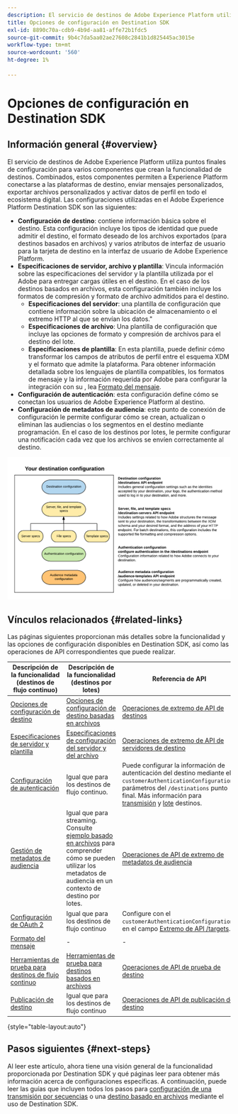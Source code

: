```yaml
---
description: El servicio de destinos de Adobe Experience Platform utiliza puntos finales de configuración para varios componentes que crean la funcionalidad de destinos. Combinados, estos componentes permiten a Experience Platform conectarse a socios de destino, enviar mensajes personalizados y activar datos de perfil en todo el ecosistema digital.
title: Opciones de configuración en Destination SDK
exl-id: 8890c70a-cdb9-4b9d-aa81-affe72b1fdc5
source-git-commit: 9b4c7da5aa02ae27608c2841b1d825445ac3015e
workflow-type: tm+mt
source-wordcount: '560'
ht-degree: 1%

---
```


# Opciones de configuración en Destination SDK

## Información general {#overview}

El servicio de destinos de Adobe Experience Platform utiliza puntos finales de configuración para varios componentes que crean la funcionalidad de destinos. Combinados, estos componentes permiten a Experience Platform conectarse a las plataformas de destino, enviar mensajes personalizados, exportar archivos personalizados y activar datos de perfil en todo el ecosistema digital. Las configuraciones utilizadas en el Adobe Experience Platform Destination SDK son las siguientes:

* **Configuración de destino**: contiene información básica sobre el destino. Esta configuración incluye los tipos de identidad que puede admitir el destino, el formato deseado de los archivos exportados (para destinos basados en archivos) y varios atributos de interfaz de usuario para la tarjeta de destino en la interfaz de usuario de Adobe Experience Platform.
* **Especificaciones de servidor, archivo y plantilla**: Vincula información sobre las especificaciones del servidor y la plantilla utilizada por el Adobe para entregar cargas útiles en el destino. En el caso de los destinos basados en archivos, esta configuración también incluye los formatos de compresión y formato de archivo admitidos para el destino.
   * **Especificaciones del servidor**: una plantilla de configuración que contiene información sobre la ubicación de almacenamiento o el extremo HTTP al que se envían los datos.&quot;
   * **Especificaciones de archivo**: Una plantilla de configuración que incluye las opciones de formato y compresión de archivos para el destino del lote.
   * **Especificaciones de plantilla**: En esta plantilla, puede definir cómo transformar los campos de atributos de perfil entre el esquema XDM y el formato que admite la plataforma. Para obtener información detallada sobre los lenguajes de plantilla compatibles, los formatos de mensaje y la información requerida por Adobe para configurar la integración con su , lea [Formato del mensaje](./message-format.md).
* **Configuración de autenticación**: esta configuración define cómo se conectan los usuarios de Adobe Experience Platform al destino.
* **Configuración de metadatos de audiencia**: este punto de conexión de configuración le permite configurar cómo se crean, actualizan o eliminan las audiencias o los segmentos en el destino mediante programación. En el caso de los destinos por lotes, le permite configurar una notificación cada vez que los archivos se envíen correctamente al destino.

![Diagrama que muestra los extremos de configuración del Destination SDK y cómo se utilizan juntos.](./assets/self-service-configuration.png)

## Vínculos relacionados {#related-links}

Las páginas siguientes proporcionan más detalles sobre la funcionalidad y las opciones de configuración disponibles en Destination SDK, así como las operaciones de API correspondientes que puede realizar.

| Descripción de la funcionalidad (destinos de flujo continuo) | Descripción de la funcionalidad (destinos por lotes) | Referencia de API |
|--- |--- |--- |
| [Opciones de configuración de destino](./destination-configuration.md) | [Opciones de configuración de destino basadas en archivos](/help/destinations/destination-sdk/file-based-destination-configuration.md) | [Operaciones de extremo de API de destinos](./destination-configuration-api.md) |
| [Especificaciones de servidor y plantilla](./server-and-template-configuration.md) | [Especificaciones de configuración del servidor y del archivo](/help/destinations/destination-sdk/server-and-file-configuration.md) | [Operaciones de extremo de API de servidores de destino](./destination-server-api.md) |
| [Configuración de autenticación](./authentication-configuration.md) | Igual que para los destinos de flujo continuo. | Puede configurar la información de autenticación del destino mediante el `customerAuthenticationConfigurations` parámetros del `/destinations` punto final. Más información para [transmisión](/help/destinations/destination-sdk/destination-configuration.md#customer-authentication-configurations) y [lote](/help/destinations/destination-sdk/file-based-destination-configuration.md#customer-authentication-configurations) destinos. |
| [Gestión de metadatos de audiencia](./audience-metadata-management.md) | Igual que para streaming. Consulte [ejemplo basado en archivos](/help/destinations/destination-sdk/audience-metadata-management.md#example-file-based) para comprender cómo se pueden utilizar los metadatos de audiencia en un contexto de destino por lotes. | [Operaciones de API de extremo de metadatos de audiencia](./audience-metadata-api.md) |
| [Configuración de OAuth 2](./oauth2-authentication.md) | Igual que para los destinos de flujo continuo | Configure con el `customerAuthenticationConfigurations` en el campo [Extremo de API /targets](./destination-configuration-api.md). |
| [Formato del mensaje](./message-format.md) | - | - |
| [Herramientas de prueba para destinos de flujo continuo](./test-destination.md) | [Herramientas de prueba para destinos basados en archivos](/help/destinations/destination-sdk/file-based-destination-testing-overview.md) | [Operaciones de API de prueba de destino](./destination-testing-api.md) |
| [Publicación de destino](./configure-destination-instructions.md#publish-destination) | Igual que para los destinos de flujo continuo | [Operaciones de API de publicación de destino](./destination-publish-api.md) |

{style="table-layout:auto"}

## Pasos siguientes {#next-steps}

Al leer este artículo, ahora tiene una visión general de la funcionalidad proporcionada por Destination SDK y qué páginas leer para obtener más información acerca de configuraciones específicas. A continuación, puede leer las guías que incluyen todos los pasos para [configuración de una transmisión por secuencias](/help/destinations/destination-sdk/configure-destination-instructions.md) o una [destino basado en archivos](/help/destinations/destination-sdk/configure-file-based-destination-instructions.md) mediante el uso de Destination SDK.
